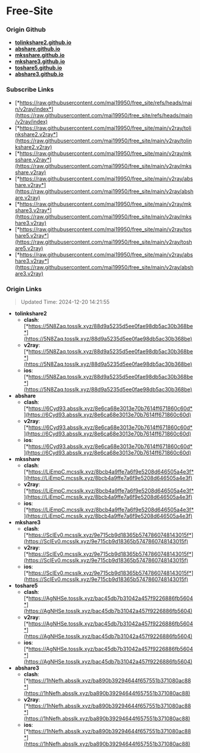 # Free-Site

### Origin Github

- [**tolinkshare2.github.io**](https://github.com/tolinkshare2/tolinkshare2.github.io)
- [**abshare.github.io**](https://github.com/abshare/abshare.github.io)
- [**mksshare.github.io**](https://github.com/mksshare/mksshare.github.io)
- [**mkshare3.github.io**](https://github.com/mkshare3/mkshare3.github.io)
- [**toshare5.github.io**](https://github.com/toshare5/toshare5.github.io)
- [**abshare3.github.io**](https://github.com/abshare3/abshare3.github.io)

### Subscribe Links

- [*https://raw.githubusercontent.com/mai19950/free_site/refs/heads/main/v2ray/index*](https://raw.githubusercontent.com/mai19950/free_site/refs/heads/main/v2ray/index)
- [*https://raw.githubusercontent.com/mai19950/free_site/main/v2ray/tolinkshare2.v2ray*](https://raw.githubusercontent.com/mai19950/free_site/main/v2ray/tolinkshare2.v2ray)
- [*https://raw.githubusercontent.com/mai19950/free_site/main/v2ray/mksshare.v2ray*](https://raw.githubusercontent.com/mai19950/free_site/main/v2ray/mksshare.v2ray)
- [*https://raw.githubusercontent.com/mai19950/free_site/main/v2ray/abshare.v2ray*](https://raw.githubusercontent.com/mai19950/free_site/main/v2ray/abshare.v2ray)
- [*https://raw.githubusercontent.com/mai19950/free_site/main/v2ray/mkshare3.v2ray*](https://raw.githubusercontent.com/mai19950/free_site/main/v2ray/mkshare3.v2ray)
- [*https://raw.githubusercontent.com/mai19950/free_site/main/v2ray/toshare5.v2ray*](https://raw.githubusercontent.com/mai19950/free_site/main/v2ray/toshare5.v2ray)
- [*https://raw.githubusercontent.com/mai19950/free_site/main/v2ray/abshare3.v2ray*](https://raw.githubusercontent.com/mai19950/free_site/main/v2ray/abshare3.v2ray)

### Origin Links

> Updated Time: 2024-12-20 14:21:55

- **tolinkshare2**
  - **clash**: [*https://5N8Zaq.tosslk.xyz/88d9a5235d5ee0fae98db5ac30b368be*](https://5N8Zaq.tosslk.xyz/88d9a5235d5ee0fae98db5ac30b368be)
  - **v2ray**: [*https://5N8Zaq.tosslk.xyz/88d9a5235d5ee0fae98db5ac30b368be*](https://5N8Zaq.tosslk.xyz/88d9a5235d5ee0fae98db5ac30b368be)
  - **ios**: [*https://5N8Zaq.tosslk.xyz/88d9a5235d5ee0fae98db5ac30b368be*](https://5N8Zaq.tosslk.xyz/88d9a5235d5ee0fae98db5ac30b368be)
- **abshare**
  - **clash**: [*https://6Cyd93.absslk.xyz/8e6ca68e3013e70b7614ff671860c60d*](https://6Cyd93.absslk.xyz/8e6ca68e3013e70b7614ff671860c60d)
  - **v2ray**: [*https://6Cyd93.absslk.xyz/8e6ca68e3013e70b7614ff671860c60d*](https://6Cyd93.absslk.xyz/8e6ca68e3013e70b7614ff671860c60d)
  - **ios**: [*https://6Cyd93.absslk.xyz/8e6ca68e3013e70b7614ff671860c60d*](https://6Cyd93.absslk.xyz/8e6ca68e3013e70b7614ff671860c60d)
- **mksshare**
  - **clash**: [*https://LiEmpC.mcsslk.xyz/8bcb4a9ffe7a6f9e5208d646505a4e3f*](https://LiEmpC.mcsslk.xyz/8bcb4a9ffe7a6f9e5208d646505a4e3f)
  - **v2ray**: [*https://LiEmpC.mcsslk.xyz/8bcb4a9ffe7a6f9e5208d646505a4e3f*](https://LiEmpC.mcsslk.xyz/8bcb4a9ffe7a6f9e5208d646505a4e3f)
  - **ios**: [*https://LiEmpC.mcsslk.xyz/8bcb4a9ffe7a6f9e5208d646505a4e3f*](https://LiEmpC.mcsslk.xyz/8bcb4a9ffe7a6f9e5208d646505a4e3f)
- **mkshare3**
  - **clash**: [*https://ScIEv0.mcsslk.xyz/9e715cb9d18365b5747860748143015f*](https://ScIEv0.mcsslk.xyz/9e715cb9d18365b5747860748143015f)
  - **v2ray**: [*https://ScIEv0.mcsslk.xyz/9e715cb9d18365b5747860748143015f*](https://ScIEv0.mcsslk.xyz/9e715cb9d18365b5747860748143015f)
  - **ios**: [*https://ScIEv0.mcsslk.xyz/9e715cb9d18365b5747860748143015f*](https://ScIEv0.mcsslk.xyz/9e715cb9d18365b5747860748143015f)
- **toshare5**
  - **clash**: [*https://AgNHSe.tosslk.xyz/bac45db7b31042a457f9226886fb5604*](https://AgNHSe.tosslk.xyz/bac45db7b31042a457f9226886fb5604)
  - **v2ray**: [*https://AgNHSe.tosslk.xyz/bac45db7b31042a457f9226886fb5604*](https://AgNHSe.tosslk.xyz/bac45db7b31042a457f9226886fb5604)
  - **ios**: [*https://AgNHSe.tosslk.xyz/bac45db7b31042a457f9226886fb5604*](https://AgNHSe.tosslk.xyz/bac45db7b31042a457f9226886fb5604)
- **abshare3**
  - **clash**: [*https://1hNefh.absslk.xyz/ba890b39294644f657551b371080ac88*](https://1hNefh.absslk.xyz/ba890b39294644f657551b371080ac88)
  - **v2ray**: [*https://1hNefh.absslk.xyz/ba890b39294644f657551b371080ac88*](https://1hNefh.absslk.xyz/ba890b39294644f657551b371080ac88)
  - **ios**: [*https://1hNefh.absslk.xyz/ba890b39294644f657551b371080ac88*](https://1hNefh.absslk.xyz/ba890b39294644f657551b371080ac88)
